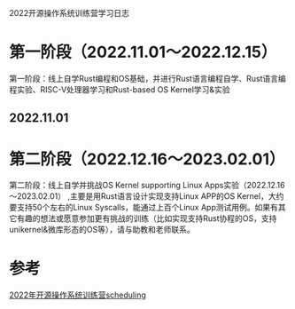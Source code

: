 2022开源操作系统训练营学习日志



# 第一阶段（2022.11.01～2022.12.15）

第一阶段：线上自学Rust编程和OS基础，并进行Rust语言编程自学、Rust语言编程实验、RISC-V处理器学习和Rust-based OS Kernel学习&实验

## 2022.11.01





# 第二阶段（2022.12.16～2023.02.01）

第二阶段：线上自学并挑战OS Kernel supporting Linux Apps实验（2022.12.16～2023.02.01） ,主要是用Rust语言设计实现支持Linux APP的OS Kernel，大约要支持50个左右的Linux Syscalls，能通过上百个Linux App测试用例。如果有其它有趣的想法或愿意参加更有挑战的训练（比如实现支持Rust协程的OS，支持unikernel&微库形态的OS等），请与助教和老师联系。









# 参考

[2022年开源操作系统训练营scheduling](https://github.com/LearningOS/rust-based-os-comp2022/blob/main/scheduling.md)